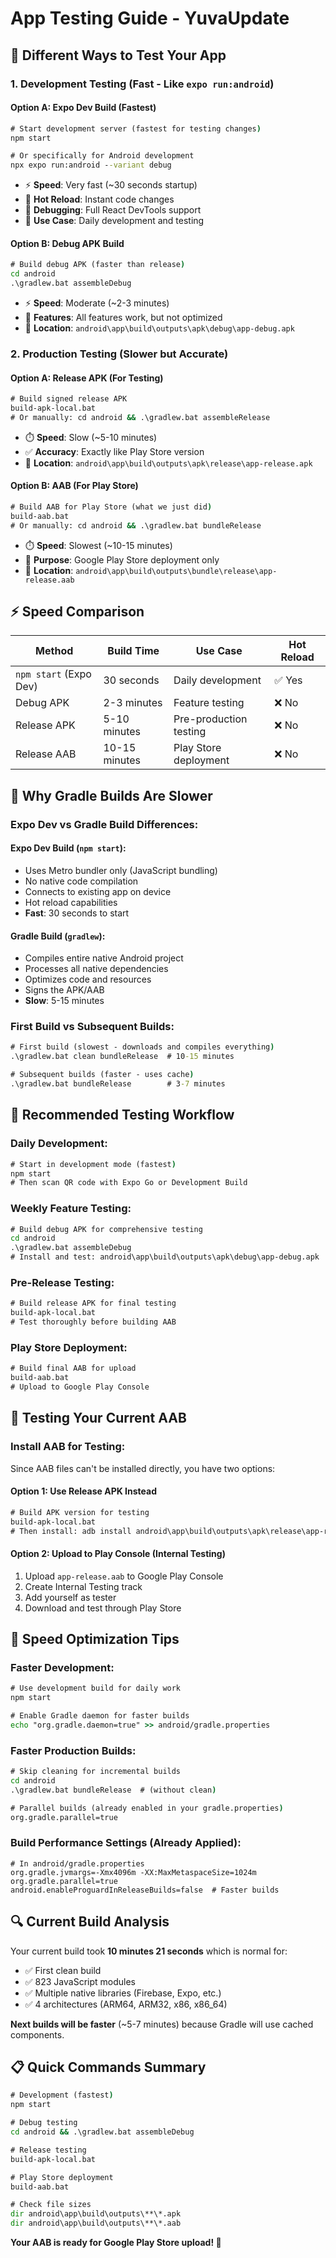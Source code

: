 # App Testing Guide - YuvaUpdate

## 🚀 Different Ways to Test Your App

### **1. Development Testing (Fast - Like `expo run:android`)**

#### **Option A: Expo Dev Build (Fastest)**
```cmd
# Start development server (fastest for testing changes)
npm start

# Or specifically for Android development
npx expo run:android --variant debug
```
- ⚡ **Speed**: Very fast (~30 seconds startup)
- 🔄 **Hot Reload**: Instant code changes
- 🐛 **Debugging**: Full React DevTools support
- 📱 **Use Case**: Daily development and testing

#### **Option B: Debug APK Build**
```cmd
# Build debug APK (faster than release)
cd android
.\gradlew.bat assembleDebug
```
- ⚡ **Speed**: Moderate (~2-3 minutes)
- 🔄 **Features**: All features work, but not optimized
- 📍 **Location**: `android\app\build\outputs\apk\debug\app-debug.apk`

### **2. Production Testing (Slower but Accurate)**

#### **Option A: Release APK (For Testing)**
```cmd
# Build signed release APK 
build-apk-local.bat
# Or manually: cd android && .\gradlew.bat assembleRelease
```
- ⏱️ **Speed**: Slow (~5-10 minutes)
- ✅ **Accuracy**: Exactly like Play Store version
- 📍 **Location**: `android\app\build\outputs\apk\release\app-release.apk`

#### **Option B: AAB (For Play Store)**
```cmd
# Build AAB for Play Store (what we just did)
build-aab.bat
# Or manually: cd android && .\gradlew.bat bundleRelease
```
- ⏱️ **Speed**: Slowest (~10-15 minutes)
- 🏪 **Purpose**: Google Play Store deployment only
- 📍 **Location**: `android\app\build\outputs\bundle\release\app-release.aab`

## ⚡ **Speed Comparison**

| Method | Build Time | Use Case | Hot Reload |
|--------|------------|----------|------------|
| `npm start` (Expo Dev) | 30 seconds | Daily development | ✅ Yes |
| Debug APK | 2-3 minutes | Feature testing | ❌ No |
| Release APK | 5-10 minutes | Pre-production testing | ❌ No |
| Release AAB | 10-15 minutes | Play Store deployment | ❌ No |

## 🔧 **Why Gradle Builds Are Slower**

### **Expo Dev vs Gradle Build Differences:**

#### **Expo Dev Build (`npm start`):**
- Uses Metro bundler only (JavaScript bundling)
- No native code compilation
- Connects to existing app on device
- Hot reload capabilities
- **Fast**: 30 seconds to start

#### **Gradle Build (`gradlew`):**
- Compiles entire native Android project
- Processes all native dependencies
- Optimizes code and resources
- Signs the APK/AAB
- **Slow**: 5-15 minutes

### **First Build vs Subsequent Builds:**
```cmd
# First build (slowest - downloads and compiles everything)
.\gradlew.bat clean bundleRelease  # 10-15 minutes

# Subsequent builds (faster - uses cache)
.\gradlew.bat bundleRelease        # 3-7 minutes
```

## 📱 **Recommended Testing Workflow**

### **Daily Development:**
```cmd
# Start in development mode (fastest)
npm start
# Then scan QR code with Expo Go or Development Build
```

### **Weekly Feature Testing:**
```cmd
# Build debug APK for comprehensive testing
cd android
.\gradlew.bat assembleDebug
# Install and test: android\app\build\outputs\apk\debug\app-debug.apk
```

### **Pre-Release Testing:**
```cmd
# Build release APK for final testing
build-apk-local.bat
# Test thoroughly before building AAB
```

### **Play Store Deployment:**
```cmd
# Build final AAB for upload
build-aab.bat
# Upload to Google Play Console
```

## 🎯 **Testing Your Current AAB**

### **Install AAB for Testing:**
Since AAB files can't be installed directly, you have two options:

#### **Option 1: Use Release APK Instead**
```cmd
# Build APK version for testing
build-apk-local.bat
# Then install: adb install android\app\build\outputs\apk\release\app-release.apk
```

#### **Option 2: Upload to Play Console (Internal Testing)**
1. Upload `app-release.aab` to Google Play Console
2. Create Internal Testing track
3. Add yourself as tester
4. Download and test through Play Store

## 🚀 **Speed Optimization Tips**

### **Faster Development:**
```cmd
# Use development build for daily work
npm start

# Enable Gradle daemon for faster builds
echo "org.gradle.daemon=true" >> android/gradle.properties
```

### **Faster Production Builds:**
```cmd
# Skip cleaning for incremental builds
cd android
.\gradlew.bat bundleRelease  # (without clean)

# Parallel builds (already enabled in your gradle.properties)
org.gradle.parallel=true
```

### **Build Performance Settings (Already Applied):**
```properties
# In android/gradle.properties
org.gradle.jvmargs=-Xmx4096m -XX:MaxMetaspaceSize=1024m
org.gradle.parallel=true
android.enableProguardInReleaseBuilds=false  # Faster builds
```

## 🔍 **Current Build Analysis**

Your current build took **10 minutes 21 seconds** which is normal for:
- ✅ First clean build
- ✅ 823 JavaScript modules
- ✅ Multiple native libraries (Firebase, Expo, etc.)
- ✅ 4 architectures (ARM64, ARM32, x86, x86_64)

**Next builds will be faster** (~5-7 minutes) because Gradle will use cached components.

## 📋 **Quick Commands Summary**

```cmd
# Development (fastest)
npm start

# Debug testing
cd android && .\gradlew.bat assembleDebug

# Release testing  
build-apk-local.bat

# Play Store deployment
build-aab.bat

# Check file sizes
dir android\app\build\outputs\**\*.apk
dir android\app\build\outputs\**\*.aab
```

**Your AAB is ready for Google Play Store upload! 🎉**

